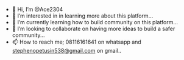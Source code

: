 - 👋 Hi, I’m @Ace2304
- 👀 I’m interested in in learning more about this platform...
- 🌱 I’m currently learning how to build community on this platform...
- 💞️ I’m looking to collaborate on having more ideas to build a safer community...
- 📫 How to reach me; 08116161641 on whatsapp and stephenopetusin538@gmail.com on gmail..

<!---
Ace2304/Ace2304 is a ✨ special ✨ repository because its `README.md` (this file) appears on your GitHub profile.
You can click the Preview link to take a look at your changes.
--->
